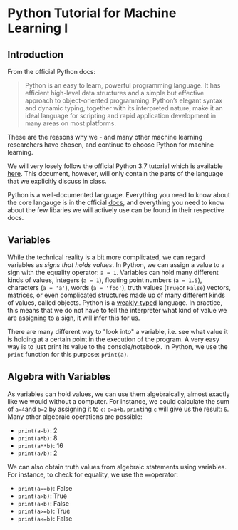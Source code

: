 # Python Tutorial for Machine Learning I

## Introduction

From the official Python docs:

> Python is an easy to learn, powerful programming language. It has efficient high-level data structures and a simple but effective approach to object-oriented programming. Python’s elegant syntax and dynamic typing, together with its interpreted nature, make it an ideal language for scripting and rapid application development in many areas on most platforms.

These are the reasons why we - and many other machine learning researchers have chosen, and continue to choose Python for machine learning.

We will very losely follow the official Python 3.7 tutorial which is available [here](https://docs.python.org/3/tutorial/index.html). This document, however, will only contain the parts of the language that we explicitly discuss in class.

Python is a well-documented language. Everything you need to know about the core langauge is in the official [docs](https://docs.python.org/3), and everything you need to know about the few libaries we will actively use can be found in their respective docs.

## Variables

While the technical reality is a bit more complicated, we can regard variables as *signs that holds values*. In Python, we can assign a value to a sign with the equality operator: `a = 1`. Variables can hold many different kinds of values, integers (`a = 1`), floating point numbers (`a = 1.5`), characters (`a = 'a'`), words (`a = 'foo'`), truth values (`True`or `False`) vectors, matrices, or even complicated structures made up of many different kinds of values, called objects. Python is a [weakly-typed](https://en.wikipedia.org/wiki/Type_system) language. In practice, this means that we do not have to tell the interpreter what kind of value we are assigning to a sign, it will infer this for us.

There are many different way to "look into" a variable, i.e. see what value it is holding at a certain point in the execution of the program. A very easy way is to just print its value to the console/notebook. In Python, we use the `print` function for this purpose: `print(a)`.

## Algebra with Variables

As variables can hold values, we can use them algebraically, almost exactly like we would without a computer. For instance, we could calculate the sum of `a=4`and `b=2` by assigning it to `c`: `c=a+b`. `print`ing `c` will give us the result: `6`. Many other algebraic operations are possible:

- `print(a-b)`: 2
- `print(a*b)`: 8
- `print(a**b)`: 16
- `print(a/b)`: 2

We can also obtain truth values from algebraic statements using variables. For instance, to check for equality, we use the `==`operator:

- `print(a==b)`: False
- `print(a>b)`: True
- `print(a<b)`: False
- `print(a>=b)`: True
- `print(a<=b)`: False
